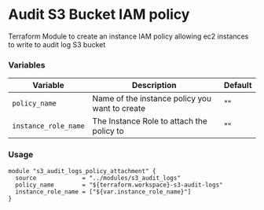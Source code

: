 # Audit S3 Bucket IAM policy

Terraform Module to create an instance IAM policy allowing ec2 instances to write to audit log S3 bucket

### Variables

| Variable  | Description      | Default |
| ---------- | ---------------  | ------- |
| `policy_name`     | Name of the instance policy you want to create|   ""  |
| `instance_role_name` | The Instance Role to attach the policy to | "" |



### Usage

```
module "s3_audit_logs_policy_attachment" {
  source             = "../modules/s3_audit_logs"
  policy_name        = "${terraform.workspace}-s3-audit-logs"
  instance_role_name = ["${var.instance_role_name}"]
}
```
